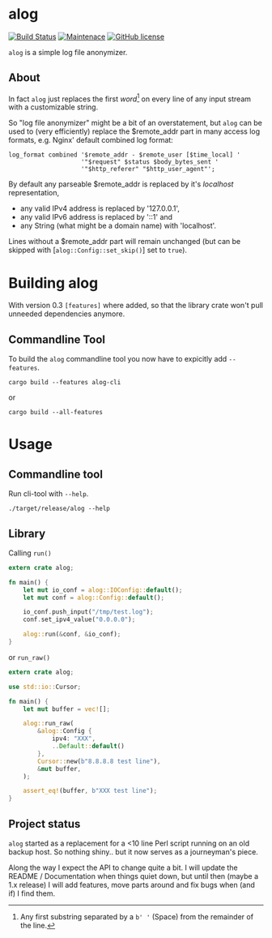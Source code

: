 alog
====

[![Build Status](https://travis-ci.com/thyrc/alog.svg?branch=master)](https://travis-ci.com/thyrc/alog) [![Maintenace](https://img.shields.io/badge/maintenance-actively--developed-brightgreen.svg)](https://github.com/thyrc/alog/graphs/commit-activity) [![GitHub license](https://img.shields.io/github/license/thyrc/alog.svg)](https://github.com/thyrc/alog/blob/master/LICENSE)

`alog` is a simple log file anonymizer.

About
-----

In fact `alog` just replaces the first *word*[^1] on every line of any input stream with a
customizable string.

So "log file anonymizer" might be a bit of an overstatement, but `alog` can be used to (very
efficiently) replace the $remote_addr part in many access log formats, e.g. Nginx' default
combined log format:

```text
log_format combined '$remote_addr - $remote_user [$time_local] '
                    '"$request" $status $body_bytes_sent '
                    '"$http_referer" "$http_user_agent"';
```

By default any parseable $remote_addr is replaced by it's *localhost* representation,

* any valid IPv4 address is replaced by '127.0.0.1',
* any valid IPv6 address is replaced by '::1' and
* any String (what might be a domain name) with 'localhost'.

Lines without a $remote_addr part will remain unchanged (but can be skipped with
[`alog::Config::set_skip()`] set to `true`).

[^1]: Any first substring separated by a `b' '` (Space) from the remainder of the line.

Building alog
=============

With version 0.3 `[features]` where added, so that the library crate won't pull unneeded
dependencies anymore.

Commandline Tool
----------------

To build the `alog` commandline tool you now have to expicitly add `--features`.


```shell
cargo build --features alog-cli
```
or 

```shell
cargo build --all-features
```

Usage
=====

Commandline tool
----------------

Run cli-tool with `--help`.

```shell
./target/release/alog --help
```

Library
-------

Calling `run()`

```rust
extern crate alog;

fn main() {
    let mut io_conf = alog::IOConfig::default();
    let mut conf = alog::Config::default();

    io_conf.push_input("/tmp/test.log");
    conf.set_ipv4_value("0.0.0.0");

    alog::run(&conf, &io_conf);
}
```

or `run_raw()`

```rust
extern crate alog;

use std::io::Cursor;

fn main() {
    let mut buffer = vec![];

    alog::run_raw(
        &alog::Config {
            ipv4: "XXX",
            ..Default::default()
        },
        Cursor::new(b"8.8.8.8 test line"),
        &mut buffer,
    );

    assert_eq!(buffer, b"XXX test line");
}
```

Project status
--------------

`alog` started as a replacement for a <10 line Perl script running on an old backup host.
So nothing shiny.. but it now serves as a journeyman's piece.

Along the way I expect the API to change quite a bit. I will update the README / Documentation
when things quiet down, but until then (maybe a 1.x release) I will add features, move parts
around and fix bugs when (and if) I find them.
